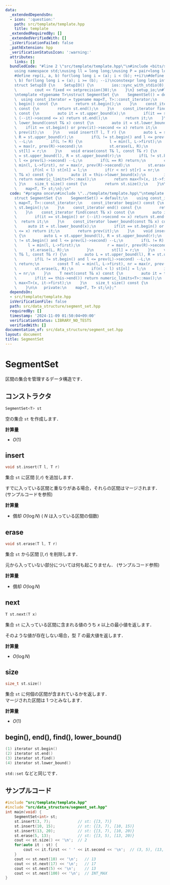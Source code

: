 ```yaml
---
data:
  _extendedDependsOn:
  - icon: ':question:'
    path: src/template/template.hpp
    title: template
  _extendedRequiredBy: []
  _extendedVerifiedWith: []
  _isVerificationFailed: false
  _pathExtension: hpp
  _verificationStatusIcon: ':warning:'
  attributes:
    links: []
  bundledCode: "#line 2 \"src/template/template.hpp\"\n#include <bits/stdc++.h>\n\
    using namespace std;\nusing ll = long long;\nusing P = pair<long long, long long>;\n\
    #define rep(i, a, b) for(long long i = (a); i < (b); ++i)\n#define rrep(i, a,\
    \ b) for(long long i = (a); i >= (b); --i)\nconstexpr long long inf = 4e18;\n\
    struct SetupIO {\n    SetupIO() {\n        ios::sync_with_stdio(0);\n        cin.tie(0);\n\
    \        cout << fixed << setprecision(30);\n    }\n} setup_io;\n#line 3 \"src/data_structure/segment_set.hpp\"\
    \ntemplate <typename T>\nstruct SegmentSet {\n    SegmentSet() = default;\n  \
    \  using const_iterator = typename map<T, T>::const_iterator;\n    const_iterator\
    \ begin() const {\n        return st.begin();\n    }\n    const_iterator end()\
    \ const {\n        return st.end();\n    }\n    const_iterator find(const T& x)\
    \ const {\n        auto it = st.upper_bound(x);\n        if(it == st.begin() or\
    \ (--it)->second <= x) return st.end();\n        return it;\n    }\n    const_iterator\
    \ lower_bound(const T& x) const {\n        auto it = st.lower_bound(x);\n    \
    \    if(it == st.begin() or prev(it)->second <= x) return it;\n        return\
    \ prev(it);\n    }\n    void insert(T l, T r) {\n        auto L = st.upper_bound(l),\
    \ R = st.upper_bound(r);\n        if(L != st.begin() and l <= prev(L)->second)\
    \ --L;\n        if(L != R) {\n            l = min(l, L->first);\n            r\
    \ = max(r, prev(R)->second);\n            st.erase(L, R);\n        }\n       \
    \ st[l] = r;\n    }\n    void erase(const T& l, const T& r) {\n        auto L\
    \ = st.upper_bound(l), R = st.upper_bound(r);\n        if(L != st.begin() and\
    \ l <= prev(L)->second) --L;\n        if(L == R) return;\n        const T nl =\
    \ min(l, L->first), nr = max(r, prev(R)->second);\n        st.erase(L, R);\n \
    \       if(nl < l) st[nl] = l;\n        if(r < nr) st[r] = nr;\n    }\n    T next(const\
    \ T& x) const {\n        auto it = this->lower_bound(x);\n        if(it == this->end())\
    \ return numeric_limits<T>::max();\n        return max<T>(x, it->first);\n   \
    \ }\n    size_t size() const {\n        return st.size();\n    }\n\n   private:\n\
    \    map<T, T> st;\n};\n"
  code: "#pragma once\n#include \"../template/template.hpp\"\ntemplate <typename T>\n\
    struct SegmentSet {\n    SegmentSet() = default;\n    using const_iterator = typename\
    \ map<T, T>::const_iterator;\n    const_iterator begin() const {\n        return\
    \ st.begin();\n    }\n    const_iterator end() const {\n        return st.end();\n\
    \    }\n    const_iterator find(const T& x) const {\n        auto it = st.upper_bound(x);\n\
    \        if(it == st.begin() or (--it)->second <= x) return st.end();\n      \
    \  return it;\n    }\n    const_iterator lower_bound(const T& x) const {\n   \
    \     auto it = st.lower_bound(x);\n        if(it == st.begin() or prev(it)->second\
    \ <= x) return it;\n        return prev(it);\n    }\n    void insert(T l, T r)\
    \ {\n        auto L = st.upper_bound(l), R = st.upper_bound(r);\n        if(L\
    \ != st.begin() and l <= prev(L)->second) --L;\n        if(L != R) {\n       \
    \     l = min(l, L->first);\n            r = max(r, prev(R)->second);\n      \
    \      st.erase(L, R);\n        }\n        st[l] = r;\n    }\n    void erase(const\
    \ T& l, const T& r) {\n        auto L = st.upper_bound(l), R = st.upper_bound(r);\n\
    \        if(L != st.begin() and l <= prev(L)->second) --L;\n        if(L == R)\
    \ return;\n        const T nl = min(l, L->first), nr = max(r, prev(R)->second);\n\
    \        st.erase(L, R);\n        if(nl < l) st[nl] = l;\n        if(r < nr) st[r]\
    \ = nr;\n    }\n    T next(const T& x) const {\n        auto it = this->lower_bound(x);\n\
    \        if(it == this->end()) return numeric_limits<T>::max();\n        return\
    \ max<T>(x, it->first);\n    }\n    size_t size() const {\n        return st.size();\n\
    \    }\n\n   private:\n    map<T, T> st;\n};"
  dependsOn:
  - src/template/template.hpp
  isVerificationFile: false
  path: src/data_structure/segment_set.hpp
  requiredBy: []
  timestamp: '2024-11-09 01:50:04+09:00'
  verificationStatus: LIBRARY_NO_TESTS
  verifiedWith: []
documentation_of: src/data_structure/segment_set.hpp
layout: document
title: SegmentSet
---
```


# SegmentSet

区間の集合を管理するデータ構造です．

## コンストラクタ

```cpp
SegmentSet<T> st
```

空の集合 `st` を作成します．

**計算量**

- $O(1)$

## insert

```cpp
void st.insert(T l, T r)
```

集合 `st` に区間 $[l, r)$ を追加します．

すでに入っている区間と重なりがある場合，それらの区間はマージされます． (サンプルコードを参照)

**計算量**

- 償却 $O(\log N)$ ( $N$ は入っている区間の個数)

## erase

```cpp
void st.erase(T l, T r)
```

集合 `st` から区間 $[l, r)$ を削除します．

元から入っていない部分については何も起こりません． (サンプルコード参照)

**計算量**

- 償却 $O(\log N)$

## next

```cpp
T st.next(T x)
```

集合 `st` に入っている区間に含まれる値のうち $x$ 以上の最小値を返します．

そのような値が存在しない場合，型 $T$ の最大値を返します．

**計算量**

- $O(\log N)$

## size

```cpp
size_t st.size()
```

集合 `st` に何個の区間が含まれているかを返します．<br>
マージされた区間は $1$ つとみなします．

**計算量**

- $O(1)$

## begin(), end(), find(), lower_bound()

```cpp
(1) iterator st.begin()
(2) iterator st.end()
(3) iterator st.find()
(4) iterator st.lower_bound()
```

`std::set` などと同じです．

## サンプルコード

```cpp
#include "src/template/template.hpp"
#include "src/data_structure/segment_set.hpp"
int main(void) {
    SegmentSet<int> st;
    st.insert(3, 7);            // st: {[3, 7)}
    st.insert(10, 15);          // st: {[3, 7), [10, 15)}
    st.insert(13, 20);          // st: {[3, 7), [10, 20)}
    st.erase(5, 13);            // st: {[3, 5), [13, 20)}
    cout << st.size() << '\n';  // 2
    for(auto it : st) {
        cout << it.first << ' ' << it.second << '\n';  // (3, 5), (13, 20)
    }
    cout << st.next(10) << '\n';   // 13
    cout << st.next(17) << '\n';   // 17
    cout << st.next(5) << '\n';    // 13
    cout << st.next(100) << '\n';  // INT_MAX
}
```